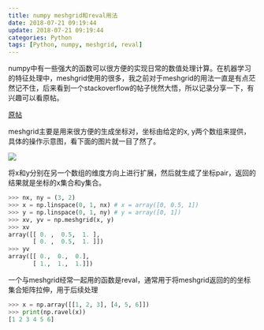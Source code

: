 ```yaml
---
title: numpy meshgrid和reval用法
date: 2018-07-21 09:19:44
update: 2018-07-21 09:19:44
categories: Python
tags: [Python, numpy, meshgrid, reval]
---
```


numpy中有一些强大的函数可以很方便的实现日常的数值处理计算。在机器学习的特征处理中，meshgrid使用的很多，我之前对于meshgrid的用法一直是有点茫然记不住，后来看到一个stackoverflow的帖子恍然大悟，所以记录分享一下，有兴趣可以看原帖。

<!--more-->

[原帖](https://stackoverflow.com/questions/36013063/what-is-purpose-of-meshgrid-in-python-numpy)

meshgrid主要是用来很方便的生成坐标对，坐标由给定的x, y两个数组来提供，具体的操作示意图，看下面的图片就一目了然了。

![](/images/posts/python/meshgrid.png)

将x和y分别在另一个数组的维度方向上进行扩展，然后就生成了坐标pair，返回的结果就是坐标的x集合和y集合。

```python
>>> nx, ny = (3, 2)
>>> x = np.linspace(0, 1, nx) # x = array([0, 0.5, 1])
>>> y = np.linspace(0, 1, ny) # y = array([0, 1])
>>> xv, yv = np.meshgrid(x, y)
>>> xv
array([[ 0. ,  0.5,  1. ],
       [ 0. ,  0.5,  1. ]])
>>> yv
array([[ 0.,  0.,  0.],
       [ 1.,  1.,  1.]])
```

一个与meshgrid经常一起用的函数是reval，通常用于将meshgrid返回的的坐标集合矩阵拉伸，用于后续处理

```python
>>> x = np.array([[1, 2, 3], [4, 5, 6]])
>>> print(np.ravel(x))
[1 2 3 4 5 6]
```